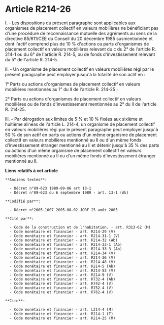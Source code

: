 # Article R214-26

I. - Les dispositions du présent paragraphe sont applicables aux organismes de placement collectif en valeurs mobilières ne
bénéficiant pas d'une procédure de reconnaissance mutuelle des agréments au sens de la directive 85/611/CEE du Conseil du 20
décembre 1985 susmentionnée et dont l'actif comprend plus de 10 % d'actions ou parts d'organismes de placement collectif en
valeurs mobilières relevant du c du 2° de l'article R. 214-1 ou du 6° de l'article R. 214-5, ou de fonds d'investissement
relevant du 5° de l'article R. 214-5.

II. - Un organisme de placement collectif en valeurs mobilières régi par le présent paragraphe peut employer jusqu'à la
totalité de son actif en :

1° Parts ou actions d'organismes de placement collectif en valeurs mobilières mentionnés au 1° du II de l'article R. 214-25 ;

2° Parts ou actions d'organismes de placement collectif en valeurs mobilières ou de fonds d'investissement mentionnés au 2°
du II de l'article R. 214-25.

III. - Par dérogation aux limites de 5 % et 10 % fixées aux sixième et huitième alinéas de l'article L. 214-4, un organisme
de placement collectif en valeurs mobilières régi par le présent paragraphe peut employer jusqu'à 50 % de son actif en parts
ou actions d'un même organisme de placement collectif en valeurs mobilières mentionné au II ou d'un même fonds
d'investissement étranger mentionné au II et détenir jusqu'à 35 % des parts ou actions d'un même organisme de placement
collectif en valeurs mobilières mentionné au II ou d'un même fonds d'investissement étranger mentionné au II.

**Liens relatifs à cet article**

	**Anciens textes**:

	  - Décret n°89-623 1989-09-06 art 13-1
	  - Décret n°89-623 du 6 septembre 1989 - art. 13-1 (Ab)

	**Codifié par**:

	  - Décret n°2005-1007 2005-08-02 JORF 25 août 2005

	**Cité par**:

	  - Code de la construction et de l'habitation. - art. R313-62 (M)
	  - Code monétaire et financier - art. R214-29 (V)
	  - Code monétaire et financier - art. R214-31-1 (V)
	  - Code monétaire et financier - art. R214-32 (Ab)
	  - Code monétaire et financier - art. R214-33-1 (Ab)
	  - Code monétaire et financier - art. R214-33-3 (Ab)
	  - Code monétaire et financier - art. R214-34 (V)
	  - Code monétaire et financier - art. R214-36 (V)
	  - Code monétaire et financier - art. R214-48 (V)
	  - Code monétaire et financier - art. R214-5 (Ab)
	  - Code monétaire et financier - art. R214-53 (V)
	  - Code monétaire et financier - art. R214-9 (V)
	  - Code monétaire et financier - art. R732-4 (Ab)
	  - Code monétaire et financier - art. R742-4 (V)
	  - Code monétaire et financier - art. R752-4 (V)
	  - Code monétaire et financier - art. R762-4 (V)

	**Cite**:

	  - Code monétaire et financier - art. L214-4 (M)
	  - Code monétaire et financier - art. R214-1 (T)
	  - Code monétaire et financier - art. R214-25 (M)
